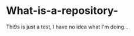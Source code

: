 What-is-a-repository-
=====================

Thi9s is just a test, I have no idea what I'm doing...

